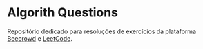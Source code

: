 <h1>
    <!-- <a href="https://judge.beecrowd.com/pt">
     <img align="center" width="55px" src="https://repository-images.githubusercontent.com/452657937/1132479a-b4e2-476a-93c6-dc0fcabab6d6"></a>
     <img align="center" width="30px" src="https://leetcode.com/_next/static/images/logo-dark-c96c407d175e36c81e236fcfdd682a0b.png"></a> -->
     <span>Algorith Questions</span>
</h1>

Repositório dedicado para resoluções de exercícios da plataforma [Beecrowd](https://judge.beecrowd.com/pt) e [LeetCode](https://leetcode.com/).